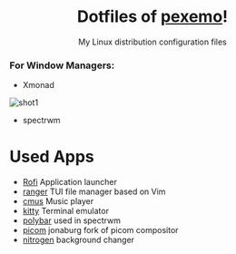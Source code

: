 <h1 align="center">Dotfiles of <a href="https://github.com/pexemo">pexemo</a>!</h1>
<p align="center">My Linux distribution configuration files</p>

### For Window Managers:
- Xmonad

![shot1](screenshots/main1.png)
- spectrwm

# Used Apps
- [Rofi](https://github.com/davatorium/rofi) Application launcher
- [ranger](https://github.com/ranger/ranger) TUI file manager based on Vim
- [cmus](https://github.com/cmus/cmus) Music player
- [kitty](https://github.com/kovidgoyal/kitty) Terminal emulator
- [polybar](https://github.com/polybar/polybar) used in spectrwm
- [picom](https://github.com/jonaburg/picom) jonaburg fork of picom compositor
- [nitrogen](https://github.com/l3ib/nitrogen) background changer
